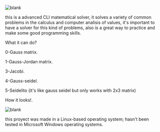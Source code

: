 ![blank](https://i.imgur.com/lmTd3hx.png?1)

this is a advanced CLI matematical solver, it solves a variety of common problems in the calculus and computer
analisis of values, it's important to have a solver for this kind of problems, also is a great way to practice
and make some good programming skills.

What it can do?

0-Gauss matrix.

1-Gauss-Jordan matrix.

3-Jacobi.

4-Gauss-seidel.

5-Seidelito (it's like gauss seidel but only works with 2x3 matrix)



How it looks!.

![blank](https://i.imgur.com/xv854TU.png?1)

this proyect was made in a Linux-based operating system; hasn't been tested in Microsoft Windows operating systems.
